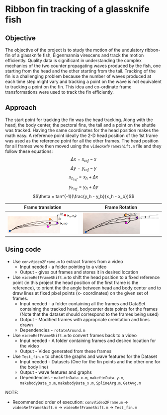 # Ribbon fin tracking of a glassknife fish 

## Objective

The objective of the project is to study the motion of the undulatory ribbon-fin of a glassknife fish, Eigenmannia
virescens and track the motion efficiently. Quality data is significant in understanding the complex mechanics
of the two counter propagating waves produced by the fish, one starting from the head and the other starting
from the tail. Tracking of the fin is a challenging problem because the number of waves produced at each time
step might vary and tracking a point on the wave is not equivalent to tracking a point on the fin. This idea and
co-ordinate frame transformations were used to track the fin efficiently.

## Approach 

The start point for tracking the fin was the head tracking. Along with the head, the body center, the pectoral fins,
the tail and a point on the shuttle was tracked. Having the same coordinates for the head position makes the math easy. A reference point ideally the 2-D head position of the 1st frame was used as the reference point for all the other frames. The head position for all frames were then moved using the `videoRefFrameShift.m` file and they follow these equations:
$$\Delta x = x_{ref} - x$$
$$\Delta y = y_{ref} - y$$
$$x_{h_{ref}} = x_h + \Delta x$$
$$y_{h_{ref}} = y_h + \Delta y$$
$$\theta = tan^{-1}(\frac{y_h - y_b}{x_h - x_b})$$

Frame translation          |  Frame Rotation
:-------------------------:|:-------------------------:
![](./docs/NewTrans.png) |  ![](./docs/NewRot.png)

## Using code 
- Use `convVideo2Frame.m` to extract frames from a video 
	- Input needed - a folder pointing to a video
	- Output - gives out frames and stores it in desired location
- Use `videoRefFrameShift.m` to shift the head position to a fixed reference point (in this project the head position of the first frame is the reference), 
  to orient the the angle between head and body center and to draw lines at fixed pixel points (x- coordinates) on the given set of frames.
	- Input needed - a folder containing all the frames and DataSet containing the tracked head, bodycenter data points for the frames
				(Note that the dataset should correspond to the frames being used) 
	- Output - Modified frames with appropriate oreintation and lines drawn
	- Dependencies - `rotateAround.m`
- Use `videoRefFrameShift.m` to convert frames back to a video 
	- Input needed - A folder containing frames and desired location for the video
	- Output - Video generated from these frames
- Use `Test_fin.m` to check the graphs and wave features for the Dataset
	- Input needed - Datasets (One for the fin points and the other one for the body line)
	- Output - wave features and graphs 
	- Dependencies - `makefinData_x.m`, `makefinData_y.m`, `makebodyData_x.m`, `makebodyData_x.m`, `SplineArg.m`, `GetAvg.m`


NOTE:
- Recommended order of execution: `convVideo2Frame.m` -> `videoRefFrameShift.m` -> `videoRefFrameShift.m` -> `Test_fin.m`
